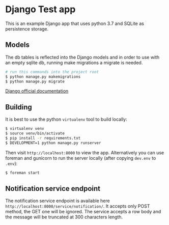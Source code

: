 # Django Test app

This is an example Django app that uses python 3.7 and SQLite as persistence storage.

## Models

The db tables is reflected into the Django models and in order to use with an empty sqlite db, running make migrations a migrate is needed.


```sh
# run this commands into the project root
$ python manage.py makemigrations
$ python manage.py migrate
```

[Django official documentation](https://docs.djangoproject.com/en/2.2/)

## Building

It is best to use the python `virtualenv` tool to build locally:

```sh
$ virtualenv venv
$ source venv/bin/activate
$ pip install -r requirements.txt
$ DEVELOPMENT=1 python manage.py runserver
```

Then visit `http://localhost:8000` to view the app. Alternatively you
can use foreman and gunicorn to run the server locally (after copying
`dev.env` to `.env`):

```sh
$ foreman start
```

## Notification service endpoint

The notification service endpoint is available here `http://localhost:8000/service/notification/`. It accepts only POST method, the GET one will be ignored.
The service accepts a row body and the message will be truncated at 300 characters length.

